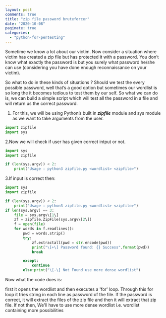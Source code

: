 ```yaml
---
layout: post
comments: true
title: "zip file password bruteforcer"
date: "2020-10-08"
paginate: true
categories: 
  - "python-for-pentesting"
---
```


Sometime we know a lot about our victim. Now consider a situation where victim has created a zip file but has protected it with a password. You don’t know what exactly the password is but you surely what password he/she can use (considering you have done enough reconnaissance on your victim).

So what to do in these kinds of situations ? Should we test the every possible password, well that’s a good option but sometimes our wordlist is so long the it becomes tedious to test them by our self. So what we can do is, we can build a simple script which will test all the password in a file and will return us the correct password.

1. For this, we will be using Python’s built in _**zipfile**_ module and sys module as we want to take arguments from the user.

```python
import zipfile
import sys
```

2.Now we will check if user has given correct intput or not.

```python
import sys
import zipfile

if (len(sys.argv)) < 2:
    print("Usage : python3 zipfile.py <wordlist> <zipfile>")
```

3.If input is correct then:

```python
import sys
import zipfile

if (len(sys.argv)) < 2:
    print("Usage : python3 zipfile.py <wordlist> <zipfile>")
if len(sys.argv) == 3:
    file = sys.argv\[1\]
    zf = zipfile.ZipFile(sys.argv\[2\])
    f = open(file)
    for words in f.readlines():
        pwd = words.strip()
        try:
            zf.extractall(pwd = str.encode(pwd))
            print("\[+\] Password found: {} Success".format(pwd))
            break

        except:
            continue
        else:print("\[-\] Not Found use more dense wordlist")
```
Now what the code does is:

first it opens the wordlist and then executes a 'for' loop. Through this for loop it tries string in each line as password of the file. If the password is correct, it will extract the files of the zip file and then it will extract that zip file. If not then, We'll have to use more dense wordlist i.e. wordlist containing more possibilities
